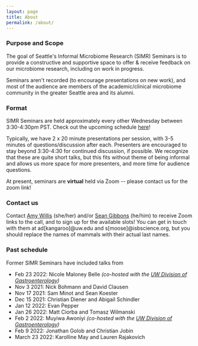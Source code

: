 ```yaml
---
layout: page
title: About
permalink: /about/
---
```


### Purpose and Scope

The goal of Seattle's Informal Microbiome Research (SIMR) Seminars is to provide a constructive and supportive space to offer & receive feedback on our microbiome research, including on work in progress.

Seminars aren't recorded (to encourage presentations on new work), and most of the audience are members of the academic/clinical microbiome community in the greater Seattle area and its alumni.

### Format

SIMR Seminars are held approximately every other Wednesday between 3:30-4:30pm PST. Check out the upcoming schedule [here](https://simr-seminars.github.io/)!

Typically, we have 2 x 20 minute presentations per session, with 3-5 minutes of questions/discussion after each. Presenters are encouraged to stay beyond 3:30-4:30 for continued discussion, if possible. We recognize that these are quite short talks, but this fits without theme of being informal and allows us more space for more presenters, and more time for audience questions.

At present, seminars are **virtual** held via Zoom -- please contact us for the zoom link!

### Contact us

Contact [Amy Willis](http://statisticaldiversitylab.com/) (she/her) and/or [Sean Gibbons](https://gibbons.isbscience.org/) (he/him) to receive Zoom links to the call, and to sign up for the available slots! You can get in touch with them at ad[kangaroo]@uw.edu and s[moose]@isbscience.org, but you should replace the names of mammals with their actual last names.

### Past schedule

Former SIMR Seminars have included talks from

- Feb 23 2022: Nicole Maloney Belle *(co-hosted with the [UW Division of Gastroenterology](https://gastro.uw.edu/))*
- Nov 3 2021: Nick Bohmann and David Clausen
- Nov 17 2021: Sam Minot and Sean Koester
- Dec 15 2021: Christian Diener and Abigail Schindler
- Jan 12 2022: Evan Pepper
- Jan 26 2022: Matt Ciorba and Tomasz Wilmanski
- Feb 2 2022: Muyiwa Awoniyi *(co-hosted with the [UW Division of Gastroenterology](https://gastro.uw.edu/))*
- Feb 9 2022: Jonathan Golob and Christian Jobin
- March 23 2022: Karolline May and Lauren Rajakovich
